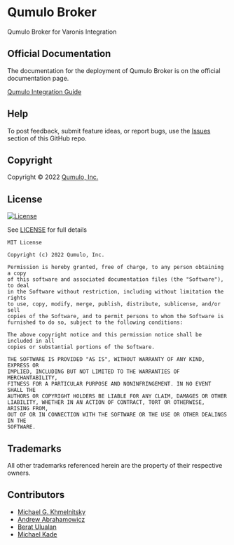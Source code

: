 # Qumulo Broker
Qumulo Broker for Varonis Integration

## Official Documentation

The documentation for the deployment of Qumulo Broker is on
the official documentation page.

[Qumulo Integration Guide](http://docs.qumulo.com)

## Help

To post feedback, submit feature ideas, or report bugs, use the [Issues](https://github.com/Qumulo/QumuloCollector/issues) section of this GitHub repo.

## Copyright

Copyright © 2022 [Qumulo, Inc.](https://qumulo.com)

## License

[![License](https://img.shields.io/badge/license-MIT-green)](https://opensource.org/licenses/MIT)

See [LICENSE](LICENSE) for full details

    MIT License
    
    Copyright (c) 2022 Qumulo, Inc.
    
    Permission is hereby granted, free of charge, to any person obtaining a copy
    of this software and associated documentation files (the "Software"), to deal
    in the Software without restriction, including without limitation the rights
    to use, copy, modify, merge, publish, distribute, sublicense, and/or sell
    copies of the Software, and to permit persons to whom the Software is
    furnished to do so, subject to the following conditions:
    
    The above copyright notice and this permission notice shall be included in all
    copies or substantial portions of the Software.
    
    THE SOFTWARE IS PROVIDED "AS IS", WITHOUT WARRANTY OF ANY KIND, EXPRESS OR
    IMPLIED, INCLUDING BUT NOT LIMITED TO THE WARRANTIES OF MERCHANTABILITY,
    FITNESS FOR A PARTICULAR PURPOSE AND NONINFRINGEMENT. IN NO EVENT SHALL THE
    AUTHORS OR COPYRIGHT HOLDERS BE LIABLE FOR ANY CLAIM, DAMAGES OR OTHER
    LIABILITY, WHETHER IN AN ACTION OF CONTRACT, TORT OR OTHERWISE, ARISING FROM,
    OUT OF OR IN CONNECTION WITH THE SOFTWARE OR THE USE OR OTHER DEALINGS IN THE
    SOFTWARE.

## Trademarks

All other trademarks referenced herein are the property of their respective owners.

## Contributors
 - [Michael G. Khmelnitsky](https://github.com/mig281)
 - [Andrew Abrahamowicz](https://github.com/andrewabrahamowicz)
 - [Berat Ulualan](https://github.com/beratulualan)
 - [Michael Kade](https://github.com/mikekade)
